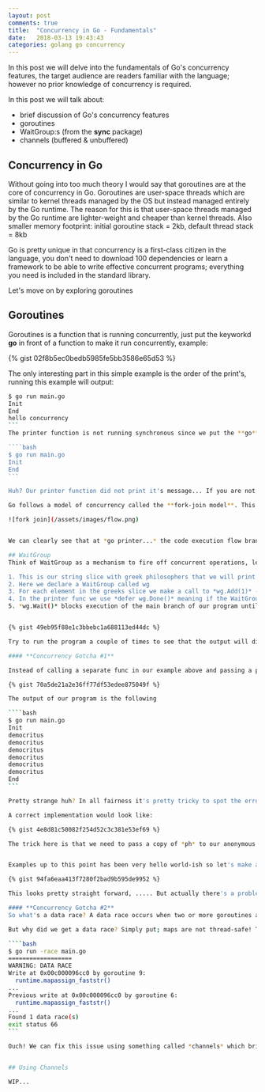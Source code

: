 ```yaml
---
layout: post
comments: true
title:  "Concurrency in Go - Fundamentals"
date:   2018-03-13 19:43:43
categories: golang go concurrency 
---
```


In this post we will delve into the fundamentals of Go's concurrency features, the target audience are readers familiar with the language; however no prior knowledge of concurrency is required. 

<!-- more -->

In this post we will talk about:
* brief discussion of Go's concurrency features
* goroutines
* WaitGroup:s (from the **sync** package)
* channels (buffered & unbuffered)


## Concurrency in Go
Without going into too much theory I would say that goroutines are at the core of concurrency in Go. Goroutines are user-space threads which are similar to kernel threads managed by the OS but instead managed entirely by the Go runtime. The reason for this is that user-space threads managed by the Go runtime are lighter-weight and cheaper than kernel threads. Also smaller memory footprint: initial goroutine stack = 2kb, default thread stack = 8kb

Go is pretty unique in that concurrency is a first-class citizen in the language, you don't need to download 100 dependencies or learn a framework to be able to write effective concurrent programs; everything you need is included in the standard library.

Let's move on by exploring goroutines

## Goroutines
Goroutines is a function that is running concurrently, just put the keyworkd **go** in front of a function to make it run concurrently, example:

{% gist 02f8b5ec0bedb5985fe5bb3586e65d53 %}

The only interesting part in this simple example is the order of the print's, running this example will output:

````bash
$ go run main.go
Init
End
hello concurrency
```
The printer function is not running synchronous since we put the **go** keyword in front of it. You've might noticed the time.Sleep at line 16, lets delete that line and run the program again! Now the output is the following:

````bash
$ go run main.go
Init
End
```

Huh? Our printer function did not print it's message... If you are not familiar with concurrency before this might seem a bit odd, however we just need to understand how our programs code execution works. 

Go follows a model of concurrency called the **fork-join model**. This means that our program can split into it's own execution branch to be run concurrently with its main branch. At some point in the future, the two branches of execution will be joined together again. Let's try to visually understand what is happening here:

![fork join](/assets/images/flow.png)


We can clearly see that at *go printer...* the code execution flow branches off into its side branch while the main branch continues to run. After we print *End* the main branch (the program) terminates so our side branch never gets time to execute. What we need to do here is to wait for the side branch to finish it's execution, join it in the main branch and then we can continue. Let's use *WaitGroup* from the sync package to help us with that.

## WaitGroup
Think of WaitGroup as a mechanism to fire off concurrent operations, let them do work and then wait for them to finish. The usage of WaitGroup is primarily when you don't really need to know the result (example, fire off lots of http POSTs) or you have some other means to collect the resource (for example with channels which I will cover further on). Let's look at a trivial example below (I'll comment each number in the code snippet below):

1. This is our string slice with greek philosophers that we will print concurrently
2. Here we declare a WaitGroup called wg
3. For each element in the greeks slice we make a call to *wg.Add(1)* - wg.Add() adds to the WaitGroup counter. We then call the printer func concurenctly passing a pointer of wg
4. In the printer func we use *defer wg.Done()* meaning if the WaitGroup counter was 2 it's now 1
5. *wg.Wait()* blocks execution of the main branch of our program until the counter reaches zero


{% gist 49eb95f88e1c3bbebc1a688113ed44dc %}

Try to run the program a couple of times to see that the output will differ in order each time.

#### **Concurrency Gotcha #1**

Instead of calling a separate func in our example above and passing a pointer of the WaitGroup you can use an anonymous function in the range loop which is an common pattern, this brings us to a gotcha shown below. Can you spot the problem?

{% gist 70a5de21a2e36ff77df53edee875049f %}

The output of our program is the following

````bash
$ go run main.go
Init
democritus
democritus
democritus
democritus
democritus
democritus
End
```

Pretty strange huh? In all fairness it's pretty tricky to spot the error; what happens here is that there's a high probability that the loop may exit before the goroutine begins, this means that the variable *ph* falls out of scope. But we actually got something printed out, why is that? Well, the go runtime knows that the *ph* variable is still being held and therefore will grab the last reference of that which are on the heap so that the goroutine can continue to access it.

A correct implementation would look like:

{% gist 4e8d81c50082f254d52c3c381e53ef69 %}

The trick here is that we need to pass a copy of *ph* to our anonymous func and thus making sure the goroutine will work on the data from the iteration of the loop:


Examples up to this point has been very hello world-ish so let's make a program that actually does something remotely useful. The program below does the following things: concurrently http get's and collect the status code in a map, we are using WaitGroup as before

{% gist 94fa6eaa413f7280f2bad9b595de9952 %}

This looks pretty straight forward, ..... But actually there's a problem with this implementation which brings us to another concurrency gotcha; this code introduces a data race.

#### **Concurrency Gotcha #2**
So what's a data race? A data race occurs when two or more goroutines access the same variable concurrently and at least one of the accesses is a write, this could lead to memory corruptions and crashes. It also makes the code unpredictable and hard to debug (potentially we can get different results each time the code is run).

But why did we get a data race? Simply put; maps are not thread-safe! To verify this we can use the built-in tool *-race* to test our code:

````bash
$ go run -race main.go
==================
WARNING: DATA RACE
Write at 0x00c000096cc0 by goroutine 9:
  runtime.mapassign_faststr()
...
Previous write at 0x00c000096cc0 by goroutine 6:
  runtime.mapassign_faststr()
...
Found 1 data race(s)
exit status 66
```

Ouch! We can fix this issue using something called *channels* which brings us to the next section in this tutorial.


## Using Channels

WIP...
